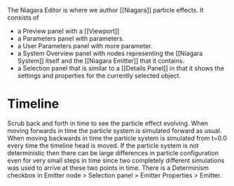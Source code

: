 The Niagara Editor is where we author [[Niagara]] particle effects.
It consists of
- a Preview panel with a [[Viewport]]
- a Parameters panel with parameters.
- a User Parameters panel with more parameter.
- a System Overview panel with nodes representing the [[Niagara System]] itself and the [[Niagara Emitter]] that it contains.
- a Selection panel that is similar to a [[Details Panel]] in that it shows the settings and properties for the currently selected object.

# Timeline

Scrub back and forth in time to see the particle effect evolving.
When moving forwards in time the particle system is simulated forward as usual.
When moving backwards in time the particle system is simulated from t=0.0 every time the timeline head is moved.
If the particle system is not deterministic then there can be large differences in particle configuration even for very small steps in time since two completely different simulations was used to arrive at these two points in time.
There is a Determinism checkbox in Emitter node > Selection panel > Emitter Properties > Emitter.
